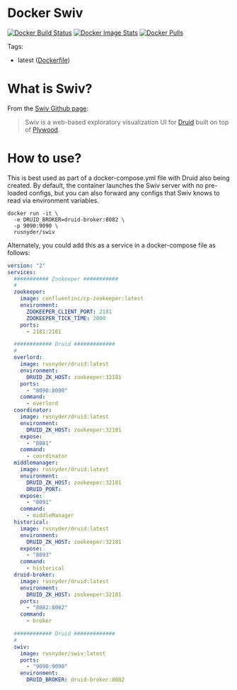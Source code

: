 Docker Swiv
===========

[![Docker Build Status](https://img.shields.io/docker/build/rusnyder/swiv.svg)][dockerhub]
[![Docker Image Stats](https://images.microbadger.com/badges/image/rusnyder/swiv.svg)](https://microbadger.com/images/rusnyder/swiv)
[![Docker Pulls](https://img.shields.io/docker/pulls/rusnyder/swiv.svg)][dockerhub]

Tags:

- latest ([Dockerfile](https://github.com/rusnyder/docker-swiv/blob/master/Dockerfile))

[dockerhub]: https://hub.docker.com/r/rusnyder/swiv


What is Swiv?
===================

From the [Swiv Github page](https://github.com/yahoo/swiv):

> Swiv is a web-based exploratory visualization UI for [Druid](https://github.com/druid-io/druid) built on top of [Plywood](https://github.com/implydata/plywood).

How to use?
===========

This is best used as part of a docker-compose.yml file with Druid also being
created.  By default, the container launches the Swiv server with no pre-loaded
configs, but you can also forward any configs that Swiv knows to read via
environment variables.

```shell
docker run -it \
  -e DRUID_BROKER=druid-broker:8082 \
  -p 9090:9090 \
  rusnyder/swiv
```

Alternately, you could add this as a service in a docker-compose file as follows:

```yaml
version: "2"
services:
  ########### Zookeeper ###########
  #
  zookeeper:
    image: confluentinc/cp-zookeeper:latest
    environment:
      ZOOKEEPER_CLIENT_PORT: 2181
      ZOOKEEPER_TICK_TIME: 2000
    ports:
      - 2181:2181

  ############ Druid #############
  #
  overlord:
    image: rusnyder/druid:latest
    environment:
      DRUID_ZK_HOST: zookeeper:32181
    ports:
      - "8090:8090"
    command:
      - overlord
  coordinator:
    image: rusnyder/druid:latest
    environment:
      DRUID_ZK_HOST: zookeeper:32181
    expose:
      - "8081"
    command:
      - coordinator
  middlemanager:
    image: rusnyder/druid:latest
    environment:
      DRUID_ZK_HOST: zookeeper:32181
      DRUID_PORT:
    expose:
      - "8091"
    command:
      - middleManager
  historical:
    image: rusnyder/druid:latest
    environment:
      DRUID_ZK_HOST: zookeeper:32181
    expose:
      - "8093"
    command:
      - historical
  druid-broker:
    image: rusnyder/druid:latest
    environment:
      DRUID_ZK_HOST: zookeeper:32181
    ports:
      - "8082:8082"
    command:
      - broker

  ############ Druid #############
  #
  swiv:
    image: rusnyder/swiv:latest
    ports:
      - "9090:9090"
    environment:
      DRUID_BROKER: druid-broker:8082
```
